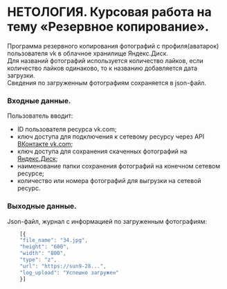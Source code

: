# НЕТОЛОГИЯ. Курсовая работа на тему «Резервное копирование».

Программа резервного копирования фотографий с профиля(аватарок) пользователя vk в облачное хранилище Яндекс.Диск.  
Для названий фотографий используется количество лайков, если количество лайков одинаково, то к названию добавляется дата загрузки.  
Сведения по загруженным фотографиям сохраняется в json-файл.

### Входные данные.
Пользователь вводит:
* ID пользователя ресурса vk.com;
* ключ доступа для подключения к сетевому ресурсу через API [ВКонтакте vk.com](https://api.vk.com/method/);
* ключ доступа для сохранения скаченных фотографий на [Яндекс.Диск](https://yandex.ru/dev/disk/poligon/);
* наименование папки сохранения фотографий на конечном сетевом ресурсе;
* количество или номера фотографий для выгрузки на сетевой ресурс.

### Выходные данные.
Json-файл, журнал с информацией по загруженным фотографиям:
```javascript
    [{
    "file_name": "34.jpg",
    "height": "600",
    "width": "800",
    "type": "z",
    "url": "https://sun9-28...",
    "log_upload": "Успешно загружен"
    }]
```
